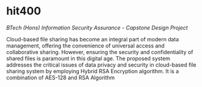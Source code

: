 # hit400
*BTech (Hons) Information Security Assurance - Capstone Design Project*

Cloud-based file sharing has become an integral part of modern data management, offering the convenience of universal access and collaborative sharing. However, ensuring the security and confidentiality of shared files is paramount in this digital age.
The proposed system addresses the critical issues of data privacy and security in cloud-based file sharing system by employing Hybrid RSA Encryption algorithm.
It is a combination of AES-128 and RSA Algorithm
